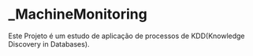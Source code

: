 # _MachineMonitoring
Este Projeto é um estudo de aplicação de processos de KDD(Knowledge Discovery in Databases).
